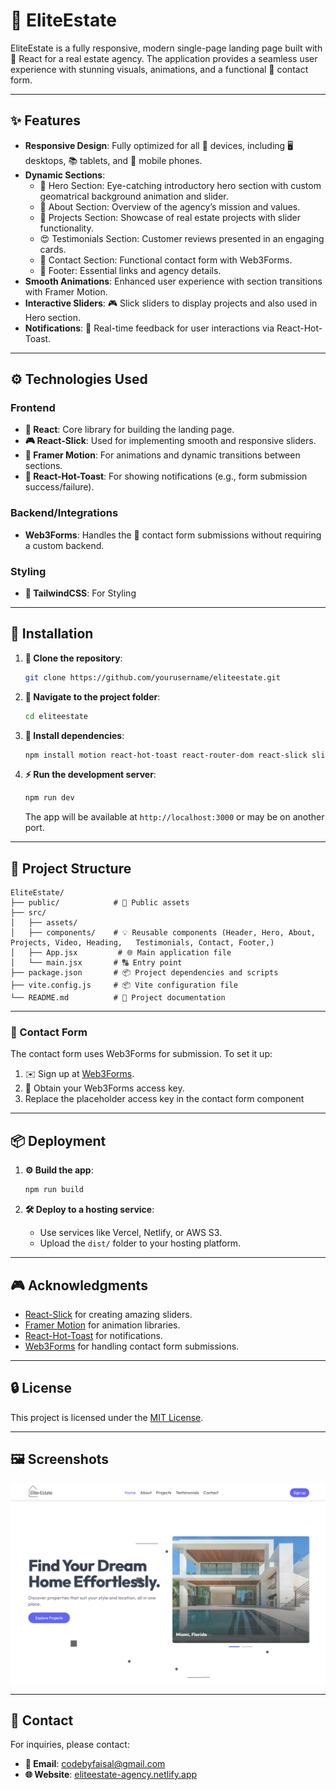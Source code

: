 # 🏡 EliteEstate

EliteEstate is a fully responsive, modern single-page landing page built with 🔄 React for a real estate agency. The application provides a seamless user experience with stunning visuals, animations, and a functional 📩 contact form.

---

## ✨ Features

- **Responsive Design**: Fully optimized for all 📱 devices, including 🖥 desktops, 📚 tablets, and 📲 mobile phones.
- **Dynamic Sections**:
  - 🌟 Hero Section: Eye-catching introductory hero section with custom geomatrical background animation and slider.
  - 📄 About Section: Overview of the agency’s mission and values.
  - 🏡 Projects Section: Showcase of real estate projects with slider functionality.
  - 😍 Testimonials Section: Customer reviews presented in an engaging cards.
  - 📩 Contact Section: Functional contact form with Web3Forms.
  - 📝 Footer: Essential links and agency details.
- **Smooth Animations**: Enhanced user experience with section transitions with Framer Motion.
- **Interactive Sliders**: 🎮 Slick sliders to display projects and also used in Hero section.
- **Notifications**: 🎤 Real-time feedback for user interactions via React-Hot-Toast.

---

## ⚙️ Technologies Used

### Frontend
- **🔄 React**: Core library for building the landing page.
- **🎮 React-Slick**: Used for implementing smooth and responsive sliders.
- **🌈 Framer Motion**: For animations and dynamic transitions between sections.
- **🎤 React-Hot-Toast**: For showing notifications (e.g., form submission success/failure).

### Backend/Integrations
- **Web3Forms**: Handles the 📩 contact form submissions without requiring a custom backend.

### Styling
- **👗 TailwindCSS**: For Styling

---

## 🔧 Installation

1. **🔎 Clone the repository**:
   ```bash
   git clone https://github.com/yourusername/eliteestate.git
   ```

2. **🔄 Navigate to the project folder**:
   ```bash
   cd eliteestate
   ```

3. **🔧 Install dependencies**:
   ```bash
   npm install motion react-hot-toast react-router-dom react-slick slick-carousel
   ```

4. **⚡ Run the development server**:
   ```bash
   npm run dev
   ```

   The app will be available at `http://localhost:3000` or may be on another port.

---

## 🔌 Project Structure

```
EliteEstate/
├── public/            # 📲 Public assets
├── src/
│   ├── assets/
│   ├── components/    # 💡 Reusable components (Header, Hero, About, Projects, Video, Heading,   Testimonials, Contact, Footer,)
│   ├── App.jsx         # 🌐 Main application file
│   └── main.jsx       # 🔠 Entry point
├── package.json       # 📦 Project dependencies and scripts
├── vite.config.js     # 📦 Vite configuration file
└── README.md          # 📖 Project documentation
```
---

### 📩 Contact Form
The contact form uses Web3Forms for submission. To set it up:
1. ✉️ Sign up at [Web3Forms](https://web3forms.com/).
2. 🔐 Obtain your Web3Forms access key.
3. Replace the placeholder access key in the contact form component

---

## 📦 Deployment

1. **⚙️ Build the app**:
   ```bash
   npm run build
   ```

2. **🛠 Deploy to a hosting service**:
   - Use services like Vercel, Netlify, or AWS S3.
   - Upload the `dist/` folder to your hosting platform.

---

## 🎮 Acknowledgments

- [React-Slick](https://react-slick.neostack.com/) for creating amazing sliders.
- [Framer Motion](https://www.framer.com/motion/) for animation libraries.
- [React-Hot-Toast](https://react-hot-toast.com/) for notifications.
- [Web3Forms](https://web3forms.com/) for handling contact form submissions.

---

## 🔒 License

This project is licensed under the [MIT License](LICENSE).

---

## 🖼️ Screenshots

<img src="./preview.png" alt="eliteestate"/>

---

## 📢 Contact

For inquiries, please contact:
- **📧 Email**: codebyfaisal@gmail.com
- **🌐 Website**: [eliteestate-agency.netlify.app](eliteestate-agency.netlify.app)